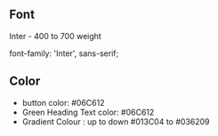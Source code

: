 ## Font 

Inter - 400 to 700 weight



font-family: 'Inter', sans-serif;

## Color

- button color: #06C612
- Green Heading Text color: #06C612
- Gradient Colour : up to down #013C04 to #036209 
